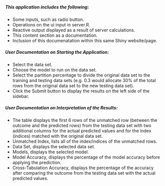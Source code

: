 ##### This application includes the following:

* Some inputs, such as radio button.
* Operations on the ui input in server.R.
* Reactive output displayed as a result of server calculations.
* This content section as a documentation.
* Inclusion of this documenatation within this same Shiny website/page.

##### User Documentation on Starting the Application:

* Select the data set.
* Choose the model to run on the data set.
* Select the partition percentage to divide the original data set to the training and testing data sets (e.g. 0.3 would allocate 30% of the total rows from the original data set to the new testing data set).
* Click the Submit button to display the results on the left side of the sidebar.

##### User Documentation on Interpretation of the Results:
* The table displays the first 6 rows of the unmatched row (between the outcome and the predicted rows) from the testing data set with two additional columns for the actual predicted values and for the index (indices) matched with the original data set.
* Unmatched Index, lists all of the index/indices of the unmatched rows. 
* Data Set, displays the selected data set. 
* Models, displays the selected model.
* Model Accuracy, displays the percentage of the model accuracy before applying the prediction.
* Cross-Tabulation Accuracy, displays the percentage of the accuracy after comparing the outcome from the testing data set with the actual predicted values.

